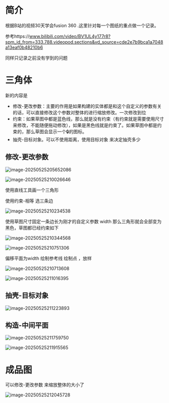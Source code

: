 # 简介

根据B站的视频30天学会fusion 360 .这里针对每一个图纸的重点做一个记录。

参考https://www.bilibili.com/video/BV1UL4y177r8?spm_id_from=333.788.videopod.sections&vd_source=cde2e7b9bca1a7048a13eaf0b48210b6



同样只记录之前没有学到的问题

# 三角体

新的内容是 

* 修改-更改参数：主要的作用是如果构建的实体都是和这个自定义的参数有关的话，可以直接修改这个参数对整体的进行缩放修改。一次修改到位
* 约束：如果草图中都是蓝色线，那么就是没有约束（有约束就是需要使用尺寸来修改，不能随便拖动修改），如果是黑色线就是约束了。如果草图中都是约束的，那么草图会显示一个🔒的图标。
* 抽壳-目标对象。可以不使用距离，使用目标对象 来决定抽壳多少



## 修改-更改参数

![image-20250525205652086](./Day16-三角体/image-20250525205652086.png)

![image-20250525210026646](./Day16-三角体/image-20250525210026646.png)



使用直线工具画一个三角形

使用约束-相等  选三条边

![image-20250525210234538](./Day16-三角体/image-20250525210234538.png)

使用草图尺寸固定一条边长为刚才的自定义参数 width  那么三角形就会全部变为黑色，草图都已经约束如下

![image-20250525210344568](./Day16-三角体/image-20250525210344568.png)

![image-20250525210751306](./Day16-三角体/image-20250525210751306.png)





偏移平面为width  绘制参考线 绘制点 ，放样

![image-20250525210713608](./Day16-三角体/image-20250525210713608.png)



![image-20250525211016395](./Day16-三角体/image-20250525211016395.png)



## 抽壳-目标对象

![image-20250525211223893](./Day16-三角体/image-20250525211223893.png)



## 构造-中间平面

![image-20250525211759750](./Day16-三角体/image-20250525211759750.png)

![image-20250525211915565](./Day16-三角体/image-20250525211915565.png)



# 成品图

可以修改-更改参数 来缩放整体的大小了

![image-20250525212045728](./Day16-三角体/image-20250525212045728.png)